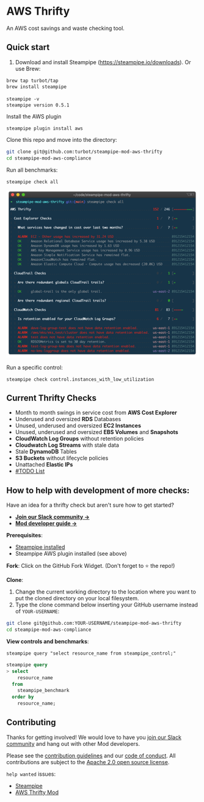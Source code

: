 # AWS Thrifty
An AWS cost savings and waste checking tool.

## Quick start

1) Download and install Steampipe (https://steampipe.io/downloads). Or use Brew:

```shell
brew tap turbot/tap
brew install steampipe

steampipe -v 
steampipe version 0.5.1
```

Install the AWS plugin
```shell
steampipe plugin install aws
```

Clone this repo and move into the directory:
```sh
git clone git@github.com:turbot/steampipe-mod-aws-thrifty
cd steampipe-mod-aws-compliance
```

Run all benchmarks:
```shell
steampipe check all
```

![image](https://github.com/turbot/steampipe-mod-aws-thrifty/blob/main/docs/thrifty-output.png?raw=true)

Run a specific control:
```shell
steampipe check control.instances_with_low_utilization
```

## Current Thrifty Checks
- Month to month swings in service cost from **AWS Cost Explorer**
- Underused and oversized **RDS** Databases
- Unused, underused and oversized **EC2 Instances**
- Unused, underused and oversized **EBS Volumes** and **Snapshots**
- **CloudWatch Log Groups** without retention policies
- **Cloudwatch Log Streams** with stale data 
- Stale **DynamoDB** Tables
- **S3 Buckets** without lifecycle policies
- Unattached **Elastic IPs**
- [#TODO List](https://github.com/turbot/steampipe-mod-aws-thrifty/issues?q=is%3Aissue+is%3Aopen+label%3A%22good+first+issue%22)


## How to help with development of more checks:

Have an idea for a thrifty check but aren't sure how to get started?
- **[Join our Slack community →](https://join.slack.com/t/steampipe/shared_invite/zt-oij778tv-lYyRTWOTMQYBVAbtPSWs3g)**
- **[Mod developer guide →](https://steampipe.io/docs/steampipe-mods/writing-mods.md)**

**Prerequisites**:
- [Steampipe installed](https://steampipe.io/downloads)
- Steampipe AWS plugin installed (see above)

**Fork**:
Click on the GitHub Fork Widget. (Don't forget to :star: the repo!)

**Clone**:

1. Change the current working directory to the location where you want to put the cloned directory on your local filesystem.
2. Type the clone command below inserting your GitHub username instead of `YOUR-USERNAME`:

```sh
git clone git@github.com:YOUR-USERNAME/steampipe-mod-aws-thrifty
cd steampipe-mod-aws-compliance
```

**View controls and benchmarks**:
```
steampipe query "select resource_name from steampipe_control;"
```

```sql
steampipe query
> select
    resource_name
  from
    steampipe_benchmark
  order by
    resource_name;
```

## Contributing

Thanks for getting involved! We would love to have you [join our Slack community](https://join.slack.com/t/steampipe/shared_invite/zt-oij778tv-lYyRTWOTMQYBVAbtPSWs3g) and hang out with other Mod developers.

Please see the [contribution guidelines](https://github.com/turbot/steampipe/blob/main/CONTRIBUTING.md) and our [code of conduct](https://github.com/turbot/steampipe/blob/main/CODE_OF_CONDUCT.md). All contributions are subject to the [Apache 2.0 open source license](https://github.com/turbot/steampipe-mod-aws-compliance/blob/main/LICENSE).

`help wanted` issues:
- [Steampipe](https://github.com/turbot/steampipe/labels/help%20wanted)
- [AWS Thrifty Mod](https://github.com/turbot/steampipe-mod-aws-thrifty/labels/help%20wanted)
